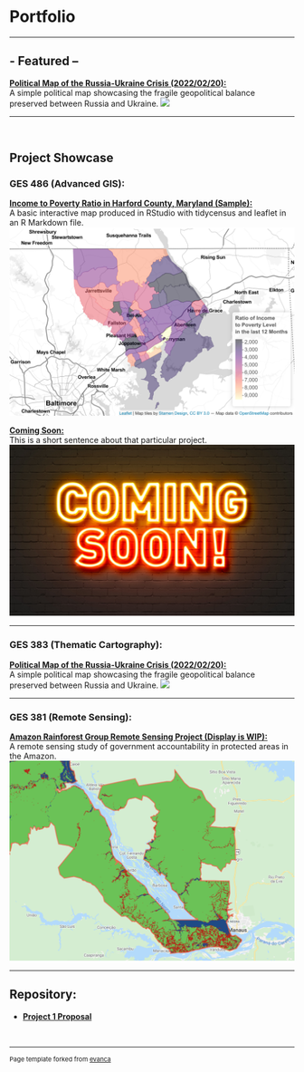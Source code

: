 
# Portfolio

---

## - Featured –

**[Political Map of the Russia-Ukraine Crisis (2022/02/20):](/Project383/index)** <br>
A simple political map showcasing the fragile geopolitical balance preserved between Russia and Ukraine.
[<img src="Project383/ukrainerussiaMAP.svg?raw=true"/>](/Project383/index)

---

<br>

## Project Showcase

### GES  486  (Advanced  GIS): 

**[Income to Poverty Ratio in Harford County, Maryland (Sample):](/Project486.1/index)** <br>
A basic interactive map produced in RStudio with tidycensus and leaflet in an R Markdown file.
[<img src="Project486.1/Screen Shot 2022-02-21 at 10.09.36 PM.png?raw=true"/>](/Project486.1/index)


**[Coming Soon:](/Project486.2/index)** <br>
This is a short sentence about that particular project.
[<img src="images/AdobeStock_139559217.jpeg?raw=true"/>](/Project486.2/index)

---

### GES  383  (Thematic  Cartography): 

**[Political Map of the Russia-Ukraine Crisis (2022/02/20):](/Project383/index)** <br>
A simple political map showcasing the fragile geopolitical balance preserved between Russia and Ukraine.
[<img src="Project383/ukrainerussiaMAP.svg?raw=true"/>](/Project383/index)

---

### GES  381  (Remote  Sensing): 

**[Amazon Rainforest Group Remote Sensing Project (Display is WIP):](/Project381/index)** <br>
A remote sensing study of government accountability in protected areas in the Amazon. 
[<img src="Project381/Screen Shot 2022-02-14 at 11.14.42 PM.png?raw=true"/>](/Project381/index)

---

## Repository:

- **[Project 1 Proposal](/Project1_486/README)**

<br>

---
<p style="font-size:11px">Page template forked from <a href="https://github.com/evanca/quick-portfolio">evanca</a></p>
<!-- Remove above link if you don't want to attibute -->
